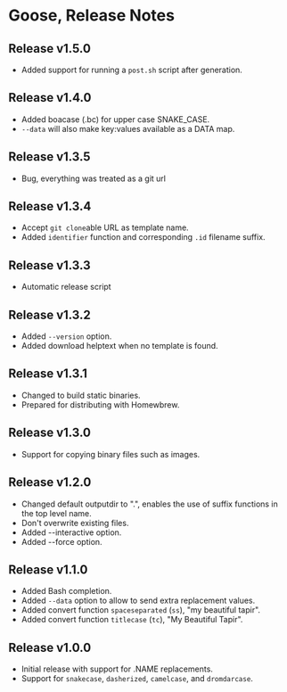 # Goose, Release Notes

## Release v1.5.0

- Added support for running a `post.sh` script after generation.

## Release v1.4.0

- Added boacase (.bc) for upper case SNAKE_CASE.
- `--data` will also make key:values available as a DATA map.

## Release v1.3.5

- Bug, everything was treated as a git url

## Release v1.3.4

- Accept `git clone`able URL as template name.
- Added `identifier` function and corresponding `.id` filename suffix.

## Release v1.3.3

- Automatic release script

## Release v1.3.2

- Added `--version` option.
- Added download helptext when no template is found.

## Release v1.3.1

- Changed to build static binaries.
- Prepared for distributing with Homewbrew.

## Release v1.3.0

- Support for copying binary files such as images.

## Release v1.2.0

- Changed default outputdir to ".", enables the use of suffix functions in the
  top level name.
- Don't overwrite existing files.
- Added --interactive option.
- Added --force option.

## Release v1.1.0

- Added Bash completion.
- Added `--data` option to allow to send extra replacement values.
- Added convert function `spaceseparated` (`ss`), "my beautiful tapir".
- Added convert function `titlecase` (`tc`), "My Beautiful Tapir".

## Release v1.0.0

- Initial release with support for .NAME replacements.
- Support for `snakecase`, `dasherized`, `camelcase`, and `dromdarcase`.
